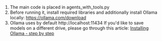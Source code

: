 1. The main code is placed in agents_with_tools.py
2. Before running it, install required libraries and additionally install Ollama locally: https://ollama.com/download
3. Ollama uses by default http://localhost:11434 If you'd like to save models on a different drive, please go through this article: [Installing Ollama - step by step](https://medium.com/@gabrielrodewald/running-models-with-ollama-step-by-step-60b6f6125807)
